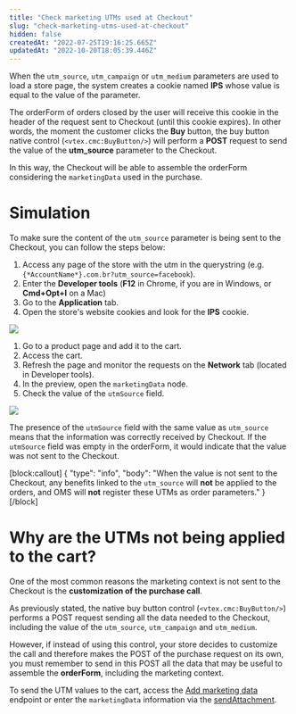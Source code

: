 ```yaml
---
title: "Check marketing UTMs used at Checkout"
slug: "check-marketing-utms-used-at-checkout"
hidden: false
createdAt: "2022-07-25T19:16:25.665Z"
updatedAt: "2022-10-20T18:05:39.446Z"
---
```


When the `utm_source`, `utm_campaign` or `utm_medium` parameters are used to load a store page, the system creates a cookie named **IPS** whose value is equal to the value of the parameter.

The orderForm of orders closed by the user will receive this cookie in the header of the request sent to Checkout (until this cookie expires). In other words, the moment the customer clicks the **Buy** button, the buy button native control (`<vtex.cmc:BuyButton/>`) will perform a **POST** request to send the value of the **utm_source** parameter to the Checkout.

In this way, the Checkout will be able to assemble the orderForm considering the `marketingData` used in the purchase.

# Simulation

To make sure the content of the `utm_source` parameter is being sent to the Checkout, you can follow the steps below:

1. Access any page of the store with the utm in the querystring (e.g. `{*AccountName*}.com.br?utm_source=facebook`).
2. Enter the **Developer tools** (**F12** in Chrome, if you are in Windows, or **Cmd+Opt+I** on a Mac)
3. Go to the **Application** tab.
4. Open the store's website cookies and look for the **IPS** cookie.

![](https://cdn.jsdelivr.net/gh/vtexdocs/dev-portal-content@readme-docs/docs/guides/Checkout/marketing-utms/7b613ab-utmsource1_23.PNG)

1. Go to a product page and add it to the cart.
2. Access the cart.
3. Refresh the page and monitor the requests on the **Network** tab (located in Developer tools).
4. In the preview, open the `marketingData` node.
5. Check the value of the `utmSource` field.

![](https://cdn.jsdelivr.net/gh/vtexdocs/dev-portal-content@readme-docs/docs/guides/Checkout/marketing-utms/9a5c682-utmsource2_31.PNG)

The presence of the `utmSource` field with the same value as `utm_source` means that the information was correctly received by Checkout. If the `utmSource` field was empty in the orderForm, it would indicate that the value was not sent to the Checkout.

[block:callout]
{
  "type": "info",
  "body": "When the value is not sent to the Checkout, any benefits linked to the `utm_source` will **not** be applied to the orders, and OMS will **not** register these UTMs as order parameters."
}
[/block]

# Why are the UTMs not being applied to the cart?

One of the most common reasons the marketing context is not sent to the Checkout is the **customization of the purchase call**.

As previously stated, the native buy button control (`<vtex.cmc:BuyButton/>`) performs a POST request sending all the data needed to the Checkout, including the value of the `utm_source`, `utm_campaign` and `utm_medium`.

However, if instead of using this control, your store decides to customize the call and therefore makes the POST of the purchase request on its own, you must remember to send in this POST all the data that may be useful to assemble the **orderForm**, including the marketing context.

To send the UTM values ​​to the cart, access the [Add marketing data](https://developers.vtex.com/vtex-rest-api/reference/addmarketingdata) endpoint or enter the `marketingData` information via the [sendAttachment](https://developers.vtex.com/vtex-rest-api/docs/vtexjs-for-checkout#sendattachmentattachmentid-attachment-expectedorderformsections).
